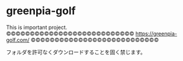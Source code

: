 # greenpia-golf

This is important project. 
©©©©©©©©©©©©©©©©©©©©©©©©©©©
https://greenpia-golf.com/
©©©©©©©©©©©©©©©©©©©©©©©©©©©

フォルダを許可なくダウンロードすることを固く禁じます。


